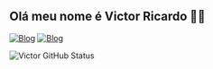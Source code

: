 ## Olá meu nome é Victor Ricardo 👋😁

[![Blog](https://img.shields.io/badge/LinkedIn-0077B5?style=for-the-badge&logo=linkedin&logoColor=white)](https://www.linkedin.com/in/victor-ricardo-oliveira-nunes-a631a9248?lipi=urn%3Ali%3Apage%3Ad_flagship3_profile_view_base_contact_details%3BguqOAdZKTUae4%2FjtgQUXxQ%3D%3D)
[![Blog](https://img.shields.io/badge/Instagram-E4405F?style=for-the-badge&logo=instagram&logoColor=white)](https://instagram.com/victoroliv_rick)

![Victor GitHub Status](https://github-readme-stats.vercel.app/api?username=vitchin&show_icons=true&theme=dracula)
